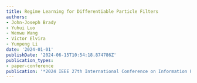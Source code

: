 ```yaml
---
title: Regime Learning for Differentiable Particle Filters
authors:
- John-Joseph Brady
- Yuhui Luo
- Wenwu Wang
- Victor Elvira
- Yunpeng Li
date: '2024-01-01'
publishDate: '2024-06-15T10:54:18.874786Z'
publication_types:
- paper-conference
publication: '*2024 IEEE 27th International Conference on Information Fusion (FUSION)*'
---
```

